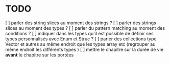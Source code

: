 # TODO

[ ] parler des string slices au moment des strings ?
[ ] parler des strings slices au moment des types ?
[ ] parler du pattern matching au moment des conditions ?
[ ] indiquer dans les types qu'il est possible de définir ses types personnalisés avec Enum et Struc ?
[ ] parler des collections type Vector et autres au même endroit que les types array etc (regrouper au même endroit les différents types )
[ ] mettre le chapitre sur la durée de vie **avant** le chapitre sur les portées